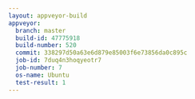 ```yaml
---
layout: appveyor-build
appveyor:
  branch: master
  build-id: 47775918
  build-number: 520
  commit: 338297d50a63e6d879e85003f6e73856da0c895c
  job-id: 7duq4n3hoqyeotr7
  job-number: 7
  os-name: Ubuntu
  test-result: 1
---
```


